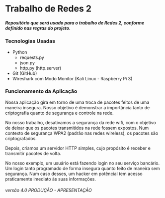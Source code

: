 # Trabalho de Redes 2
##### Repositório que será usado para o trabalho de Redes 2, conforme definido nas regras do projeto.

### Tecnologias Usadas

- Python
	- requests.py
	- json.py
	- http.py (http.server)
- Git (GitHub)
- Wireshark com Modo Monitor (Kali Linux - Raspberry Pi 3)

### Funcionamento da Aplicação

Nossa aplicação gira em torno de uma troca de pacotes feitos de uma maneira insegura.
Nosso objetivo é demonstrar a importância tanto de criptografia quanto de segurança e controle na rede.

No nosso trabalho, desativamos a segurança da rede wifi, com o objetivo de deixar que os pacotes transmitidos na rede fossem expostos. Num contexto de segurança WPA2 (padrão nas redes wireless), os pacotes são criptografados. 

Depois, criamos um servidor HTTP simples, cujo propósito é receber e transmitir pacotes de volta.

No nosso exemplo, um usuário está fazendo login no seu serviço bancário. Um login tanto programado de forma insegura quanto feito de maneira sem segurança. Num caso desses, um hacker em potêncial tem acesso praticamente imediato às suas informações.  












###### versão 4.0 PRODUÇÃO - APRESENTAÇÃO
